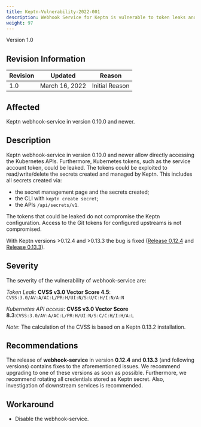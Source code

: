 ```yaml
---
title: Keptn-Vulnerability-2022-001
description: Webhook Service for Keptn is vulnerable to token leaks and access the Kubernetes APIs
weight: 97
---
```


Version 1.0

## Revision Information

| Revision |    Updated   |     Reason     |
|----------|:------------:|:--------------:|
| 1.0      | March 16, 2022 | Initial Reason |

## Affected

Keptn webhook-service in version 0.10.0 and newer.

## Description

Keptn webhook-service in version 0.10.0 and newer allow directly accessing the Kubernetes APIs.
Furthermore, Kubernetes tokens, such as the service account token, could be leaked.
The tokens could be exploited to read/write/delete the secrets created and managed by Keptn.
This includes all secrets created via:

- the secret management page and the secrets created;
- the CLI with `keptn create secret`;
- the APIs `/api/secrets/v1`.

The tokens that could be leaked do not compromise the Keptn configuration. Access to the Git tokens for configured upstreams is not compromised.

With Keptn versions >0.12.4 and >0.13.3 the bug is fixed ([Release 0.12.4](https://github.com/keptn/keptn/releases/tag/0.12.4) and [Release 0.13.3](https://github.com/keptn/keptn/releases/tag/0.13.3)).

## Severity

The severity of the vulnerability of webhook-service are:

*Token Leak*: **CVSS v3.0 Vector Score 4.5**: `CVSS:3.0/AV:A/AC:L/PR:H/UI:N/S:U/C:H/I:N/A:N`

*Kubernetes API access*: **CVSS v3.0 Vector Score 8.3**:`CVSS:3.0/AV:A/AC:L/PR:H/UI:N/S:C/C:H/I:H/A:L`

*Note*: The calculation of the CVSS is based on a Keptn 0.13.2 installation.

## Recommendations

The release of **webhook-service** in version **0.12.4** and **0.13.3** (and following versions) contains fixes to the aforementioned issues. We recommend upgrading to one of these versions as soon as possible. Furthermore, we recommend rotating all credentials stored as Keptn secret. Also, investigation of downstream services is recommended.

## Workaround

- Disable the webhook-service.
